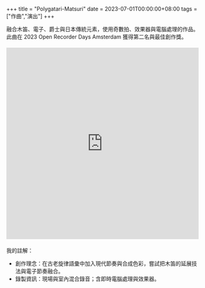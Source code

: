 +++
title = "Polygatari-Matsuri"
date = 2023-07-01T00:00:00+08:00
tags = ["作曲","演出"]
+++

融合木笛、電子、爵士與日本傳統元素，使用奇數拍、效果器與電腦處理的作品。此曲在 2023 Open Recorder Days Amsterdam 獲得第二名與最佳創作獎。

<!-- 內嵌 YouTube：把 REPLACE_VIDEO_ID 換成實際的影片 ID -->
<div style="max-width:900px; margin: 1.2rem 0;">
  <iframe width="100%" height="500" src="https://www.youtube.com/embed/REPLACE_VIDEO_ID" title="Polygatari-Matsuri" frameborder="0" allow="accelerometer; autoplay; clipboard-write; encrypted-media; gyroscope; picture-in-picture" allowfullscreen></iframe>
</div>

我的註解：
- 創作理念：在古老旋律語彙中加入現代節奏與合成色彩，嘗試把木笛的延展技法與電子節奏融合。
- 錄製資訊：現場與室內混合錄音；含即時電腦處理與效果器。
